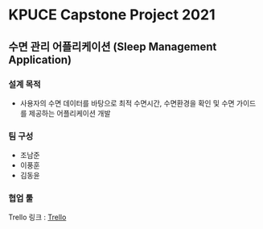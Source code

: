 KPUCE Capstone Project 2021
====================
수면 관리 어플리케이션 (Sleep Management Application)
--------------------------------------------------------------------
### 설계 목적
* 사용자의 수면 데이터를 바탕으로 최적 수면시간, 수면환경을 확인 및 수면 가이드를 제공하는 어플리케이션 개발
### 팀 구성
* 조남준
* 이풍훈
* 김동윤
### 협업 툴
Trello 링크 : [Trello](https://trello.com/b/503Fdz34/%EC%88%98%EB%A9%B4-%EA%B4%80%EB%A6%AC-%EC%96%B4%ED%94%8C%EB%A6%AC%EC%BC%80%EC%9D%B4%EC%85%98, "trello link")
